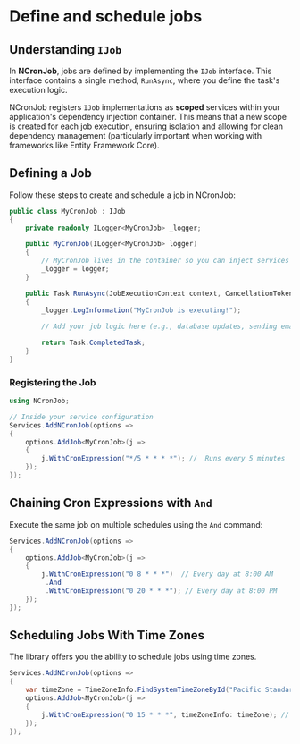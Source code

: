 # Define and schedule jobs

## Understanding `IJob`
In **NCronJob**, jobs are defined by implementing the `IJob` interface. This interface contains a single method, `RunAsync`, where you define the task's execution logic.

NCronJob registers `IJob` implementations as **scoped** services within your application's dependency injection container. This means that a new scope is created for each job execution, ensuring isolation and allowing for clean dependency management (particularly important when working with frameworks like Entity Framework Core).

## Defining a Job
Follow these steps to create and schedule a job in NCronJob:

```csharp
public class MyCronJob : IJob 
{
    private readonly ILogger<MyCronJob> _logger;

    public MyCronJob(ILogger<MyCronJob> logger)
    {
        // MyCronJob lives in the container so you can inject services here
        _logger = logger;
    }

    public Task RunAsync(JobExecutionContext context, CancellationToken token)
    {
        _logger.LogInformation("MyCronJob is executing!");
        
        // Add your job logic here (e.g., database updates, sending emails, etc.)

        return Task.CompletedTask;
    }
}
```

### Registering the Job
```csharp
using NCronJob;

// Inside your service configuration
Services.AddNCronJob(options => 
{
    options.AddJob<MyCronJob>(j => 
    {
        j.WithCronExpression("*/5 * * * *"); //  Runs every 5 minutes
    });
});
```

## Chaining Cron Expressions with `And`

Execute the same job on multiple schedules using the `And` command:

```csharp
Services.AddNCronJob(options => 
{
    options.AddJob<MyCronJob>(j => 
    {
        j.WithCronExpression("0 8 * * *")  // Every day at 8:00 AM
         .And
         .WithCronExpression("0 20 * * *"); // Every day at 8:00 PM 
    });
});
```

## Scheduling Jobs With Time Zones
The library offers you the ability to schedule jobs using time zones.

```csharp
Services.AddNCronJob(options => 
{
    var timeZone = TimeZoneInfo.FindSystemTimeZoneById("Pacific Standard Time"); 
    options.AddJob<MyCronJob>(j => 
    {
        j.WithCronExpression("0 15 * * *", timeZoneInfo: timeZone); // Every day at 3:00 PM PST
    });
});
```
